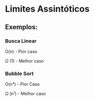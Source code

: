 # Limites Assintóticos

## Exemplos:
### Busca Linear
O(n)          - Pior caso

$\Omega$ (1)  - Melhor caso

### Bubble Sort 
O(n²)         - Pior Caso 

$\Omega$ (n¹) - Melhor caso